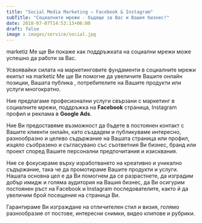 ```yaml
---
title: "Social Media Marketing – Facebook & Instagram"
subTitle: "Социалните мрежи - бъдеще за Вас и Вашия бизнес!"
date: 2018-07-07T14:53:13+06:00
draft: false
image : images/service/social.jpg
---
```

marketiz Me ще Ви покаже как поддръжката на социални мрежи може успешно да работи за Вас.

Усвоявайки силата на маркетинговите фундаменти в социалните мрежи екипът на marketiz Me ще Ви помогне да увеличите Вашите онлайн позиции, Вашата публика , потребителите на Вашите продукти или услуги многократно.

Ние предлагаме професионални услуги свързани с маркетинг в социалните мрежи, поддръжка на __Facebook__ страница, Instagram профил и реклама в __Google Ads__.

Ние Ви предоставяме възможност да бъдете в постоянен контакт с Вашите клиенти онлайн, като създадем и публикуваме интересно, разнообразно и целево съдържание на Вашата страница или профил, изцяло съобразено и съгласувано със съответния Ви бизнес, бранд или проект според Вашите персонални предпочитания и изисквания.

Ние се фокусираме върху изработването на креативно и уникално съдържание, така че да промотираме Вашите продукти и услуги. Нашата основна цел е да Ви помогнем да се разрастнете, да изградим добър имидж и голяма аудитория на Вашия бизнес, да Ви осигурим постоянен ръст на Facebook и Instagram последователите, както й да увеличим брой посещения на страница Ви.

Гарантираме Ви изграждане на отличителен стил и визия, голямо разнообразие от постове, интересни снимки, видео клипове и рубрики.